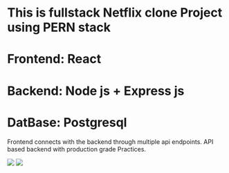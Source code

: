 <h1>This is fullstack Netflix clone Project using PERN stack</h1>

# Frontend: React
# Backend: Node js + Express js
# DatBase: Postgresql

Frontend connects with the backend through multiple api endpoints.
API based backend with production grade Practices.

<img src="https://github.com/user-attachments/assets/2e6a8956-d050-46a9-9dd3-5c41d6a58380" />
<img src="https://private-user-images.githubusercontent.com/179864845/440144013-67218ba2-a22c-4105-93f6-9f0ce3c9f5b0.png?jwt=eyJhbGciOiJIUzI1NiIsInR5cCI6IkpXVCJ9.eyJpc3MiOiJnaXRodWIuY29tIiwiYXVkIjoicmF3LmdpdGh1YnVzZXJjb250ZW50LmNvbSIsImtleSI6ImtleTUiLCJleHAiOjE3NDYzMDM2ODIsIm5iZiI6MTc0NjMwMzM4MiwicGF0aCI6Ii8xNzk4NjQ4NDUvNDQwMTQ0MDEzLTY3MjE4YmEyLWEyMmMtNDEwNS05M2Y2LTlmMGNlM2M5ZjViMC5wbmc_WC1BbXotQWxnb3JpdGhtPUFXUzQtSE1BQy1TSEEyNTYmWC1BbXotQ3JlZGVudGlhbD1BS0lBVkNPRFlMU0E1M1BRSzRaQSUyRjIwMjUwNTAzJTJGdXMtZWFzdC0xJTJGczMlMkZhd3M0X3JlcXVlc3QmWC1BbXotRGF0ZT0yMDI1MDUwM1QyMDE2MjJaJlgtQW16LUV4cGlyZXM9MzAwJlgtQW16LVNpZ25hdHVyZT1hMTE5N2VkMmYzZTlmOTE4ZWE3NTc1NjZmZWQyZGU5NzYyY2MwMzI2Mzc3YjM1YzkyYjBhN2JlY2YzMDg1ZWE4JlgtQW16LVNpZ25lZEhlYWRlcnM9aG9zdCJ9.apGWOBPMbl2Ycfq7_wNslI_isvVfDdKHRUx1nJ6WLiI" />
